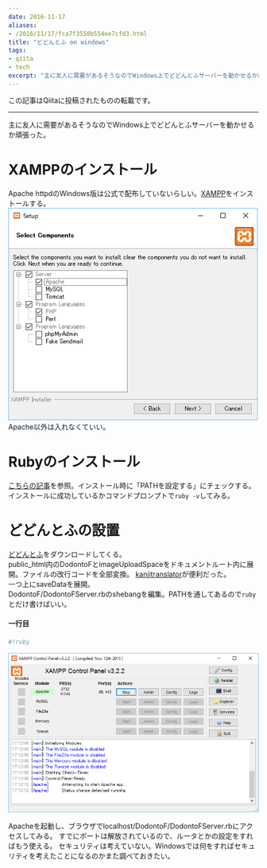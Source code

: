 ```yaml
---
date: 2016-11-17
aliases:
- /2016/11/17/fca7f3550b554ee7cfd3.html
title: "どどんとふ on windows"
tags:
- qiita
- tech
excerpt: "主に友人に需要があるそうなのでWindows上でどどんとふサーバーを動かせるか頑張った。"
---
```

この記事はQiitaに投稿されたものの転載です。

---
主に友人に需要があるそうなのでWindows上でどどんとふサーバーを動かせるか頑張った。

# XAMPPのインストール
Apache httpdのWindows版は公式で配布していないらしい。[XAMPP](https://www.apachefriends.org/jp/)をインストールする。  
![2016-11-16.png](/assets/qiita/0/57768/8a070a33-cd64-75c8-3e6c-57f022032a72.png)  
Apache以外は入れなくていい。

# Rubyのインストール

[こちらの記事](http://qiita.com/machu/items/91038f4d4a3b9b5bd6f1)を参照。インストール時に「PATHを設定する」にチェックする。  
インストールに成功しているかコマンドプロンプトで`ruby -v`してみる。

# どどんとふの設置

[どどんとふ](http://www.dodontof.com/index.php?option=com_content&view=article&id=246&Itemid=126)をダウンロードしてくる。  
public_html内のDodontoFとimageUploadSpaceをドキュメントルート内に展開。ファイルの改行コードを全部変換。  [kanjitranslator](http://www.kashim.com/kanjitranslator/)が便利だった。  
一つ上にsaveDataを展開。  
DodontoF/DodontoFServer.rbのshebangを編集。PATHを通してあるので`ruby`とだけ書けばいい。

#### 一行目

```ruby
#!ruby
```

![2016-11-17.png](/assets/qiita/0/57768/a1b95ec1-2693-a74c-9d79-64042f60b2ea.png)


Apacheを起動し、ブラウザでlocalhost/DodontoF/DodontoFServer.rbにアクセスしてみる。
すでにポートは解放されているので、ルータとかの設定をすればもう使える。
セキュリティは考えていない。Windowsでは何をすればセキュリティを考えたことになるのかまた調べておきたい。

